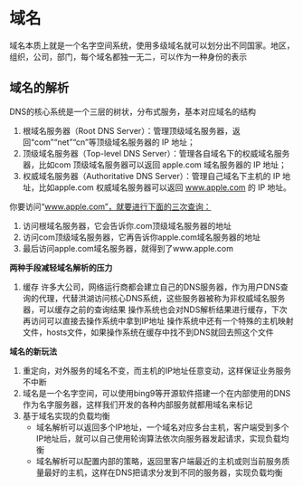 # 域名
域名本质上就是一个名字空间系统，使用多级域名就可以划分出不同国家。地区，组织，公司，部门，每个域名都独一无二，可以作为一种身份的表示

## 域名的解析
DNS的核心系统是一个三层的树状，分布式服务，基本对应域名的结构
1. 根域名服务器（Root DNS Server）：管理顶级域名服务器，返
回“com”“net”“cn”等顶级域名服务器的 IP 地址；
2. 顶级域名服务器（Top-level DNS Server）：管理各自域名下的权威域名服务器，比如com 顶级域名服务器可以返回 apple.com 域名服务器的 IP 地址；
3. 权威域名服务器（Authoritative DNS Server）：管理自己域名下主机的 IP 地址，比如apple.com 权威域名服务器可以返回 www.apple.com 的 IP 地址。

你要访问“www.apple.com”，就要进行下面的三次查询：
1. 访问根域名服务器，它会告诉你.com顶级域名服务器的地址
2. 访问com顶级域名服务器，它再告诉你apple.com域名服务器的地址
3. 最后访问apple.com域名服务器，就得到了www.apple.com

**两种手段减轻域名解析的压力**
1. 缓存
许多大公司，网络运行商都会建立自己的DNS服务器，作为用户DNS查询的代理，代替洪湖访问核心DNS系统，这些服务器被称为非权威域名服务器，可以缓存之前的查询结果
操作系统也会对NDS解析结果进行缓存，下次再访问可以直接去操作系统中拿到IP地址
操作系统中还有一个特殊的主机映射文件，hosts文件，如果操作系统在缓存中找不到DNS就回去照这个文件

**域名的新玩法**
1. 重定向，对外服务的域名不变，而主机的IP地址任意变动，这样保证业务服务不中断
2. 域名是一个名字空间，可以使用bing9等开源软件搭建一个在内部使用的DNS作为名字服务器，这样我们开发的各种内部服务就都用域名来标记
3. 基于域名实现的负载均衡
   - 域名解析可以返回多个IP地址，一个域名对应多台主机，客户端受到多个IP地址后，就可以自己使用轮询算法依次向服务器发起请求，实现负载均衡
   - 域名解析可以配置内部的策略，返回里客户端最近的主机或则当前服务质量最好的主机，这样在DNS把请求分发到不同的服务器，实现负载均衡